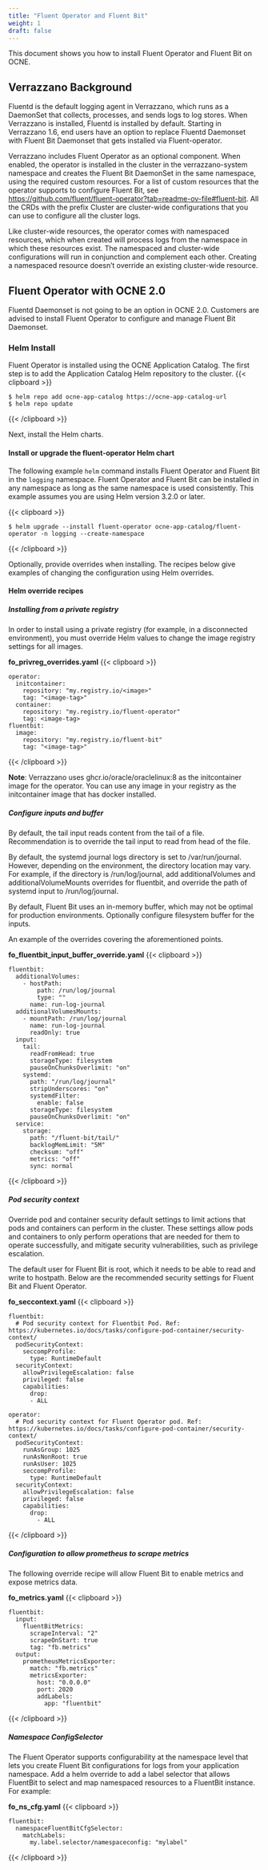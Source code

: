 ```yaml
---
title: "Fluent Operator and Fluent Bit"
weight: 1
draft: false
---
```

This document shows you how to install Fluent Operator and Fluent Bit on OCNE.

## Verrazzano Background
Fluentd is the default logging agent in Verrazzano, which runs as a DaemonSet that collects, processes, and sends logs to log stores. When Verrazzano is installed, Fluentd is installed by default. 
Starting in Verrazzano 1.6, end users have an option to replace Fluentd Daemonset with Fluent Bit Daemonset that gets installed via Fluent-operator.

Verrazzano includes Fluent Operator as an optional component. When enabled, the operator is installed in the cluster in the verrazzano-system namespace and creates the Fluent Bit DaemonSet in the same namespace, using the required custom resources. For a list of custom resources that the operator supports to configure Fluent Bit, see https://github.com/fluent/fluent-operator?tab=readme-ov-file#fluent-bit. All the CRDs with the prefix Cluster are cluster-wide configurations that you can use to configure all the cluster logs.

Like cluster-wide resources, the operator comes with namespaced resources, which when created will process logs from the namespace in which these resources exist. The namespaced and cluster-wide configurations will run in conjunction and complement each other. Creating a namespaced resource doesn’t override an existing cluster-wide resource.

## Fluent Operator with OCNE 2.0
Fluentd Daemonset is not going to be an option in OCNE 2.0. Customers are advised to install Fluent Operator to configure and manage Fluent Bit Daemonset.

### Helm Install
Fluent Operator is installed using the OCNE Application Catalog. The first step is to add the Application Catalog Helm repository to the cluster.
{{< clipboard >}}
<div class="highlight">

```
$ helm repo add ocne-app-catalog https://ocne-app-catalog-url
$ helm repo update
```
</div>
{{< /clipboard >}}

Next, install the Helm charts.

#### Install or upgrade the fluent-operator Helm chart

The following example `helm` command installs Fluent Operator and Fluent Bit in the `logging` namespace. Fluent Operator and Fluent Bit can be installed in any namespace as long as the same namespace is used consistently. This example assumes you are using Helm version 3.2.0 or later.

{{< clipboard >}}
<div class="highlight">

```
$ helm upgrade --install fluent-operator ocne-app-catalog/fluent-operator -n logging --create-namespace
```
</div>
{{< /clipboard >}}

Optionally, provide overrides when installing. The recipes below give examples of changing the configuration using Helm overrides.

#### Helm override recipes

##### Installing from a private registry
In order to install using a private registry (for example, in a disconnected environment), you must override Helm values to change the image registry settings for all images.

**fo_privreg_overrides.yaml**
{{< clipboard >}}
<div class="highlight">

```
operator:
  initcontainer:
    repository: "my.registry.io/<image>"
    tag: "<image-tag>"
  container:
    repository: "my.registry.io/fluent-operator"
    tag: <image-tag>
fluentbit:
  image:
    repository: "my.registry.io/fluent-bit"
    tag: "<image-tag>"
```
</div>
{{< /clipboard >}}

**Note**: Verrazzano uses ghcr.io/oracle/oraclelinux:8 as the initcontainer image for the operator. You can use any image in your registry as the initcontainer image that has docker installed.

##### Configure inputs and buffer
By default, the tail input reads content from the tail of a file. Recommendation is to override the tail input to read from head of the file.

By default, the systemd journal logs directory is set to /var/run/journal. However, depending on the environment, the directory location may vary. For example, if the directory is /run/log/journal, add additionalVolumes and additionalVolumeMounts overrides for fluentbit, and override the path of systemd input to /run/log/journal.

By default, Fluent Bit uses an in-memory buffer, which may not be optimal for production environments. Optionally configure filesystem buffer for the inputs.

An example of the overrides covering the aforementioned points.

**fo_fluentbit_input_buffer_override.yaml**
{{< clipboard >}}
<div class="highlight">

```
fluentbit:
  additionalVolumes:
    - hostPath:
        path: /run/log/journal
        type: ""
      name: run-log-journal
  additionalVolumesMounts:
    - mountPath: /run/log/journal
      name: run-log-journal
      readOnly: true   
  input:
    tail:
      readFromHead: true
      storageType: filesystem
      pauseOnChunksOverlimit: "on"
    systemd:
      path: "/run/log/journal"
      stripUnderscores: "on"
      systemdFilter:
        enable: false
      storageType: filesystem
      pauseOnChunksOverlimit: "on"
  service:
    storage:
      path: "/fluent-bit/tail/"
      backlogMemLimit: "5M"
      checksum: "off"
      metrics: "off"
      sync: normal
```
</div>
{{< /clipboard >}}

##### Pod security context
Override pod and container security default settings to limit actions that pods and containers can perform in the cluster. These settings allow pods and containers to only perform operations that are needed for them to operate successfully, and mitigate security vulnerabilities, such as privilege escalation.

The default user for Fluent Bit is root, which it needs to be able to read and write to hostpath. Below are the recommended security settings for Fluent Bit and Fluent Operator.

**fo_seccontext.yaml**
{{< clipboard >}}
<div class="highlight">

```
fluentbit:  
  # Pod security context for Fluentbit Pod. Ref: https://kubernetes.io/docs/tasks/configure-pod-container/security-context/
  podSecurityContext:
    seccompProfile:
      type: RuntimeDefault
  securityContext:
    allowPrivilegeEscalation: false
    privileged: false
    capabilities:
      drop:
      - ALL
 
operator:
  # Pod security context for Fluent Operator pod. Ref: https://kubernetes.io/docs/tasks/configure-pod-container/security-context/
  podSecurityContext:
    runAsGroup: 1025
    runAsNonRoot: true
    runAsUser: 1025
    seccompProfile:
      type: RuntimeDefault
  securityContext:
    allowPrivilegeEscalation: false
    privileged: false
    capabilities:
      drop:
        - ALL
```
</div>
{{< /clipboard >}}

##### Configuration to allow prometheus to scrape metrics

The following override recipe will allow Fluent Bit to enable metrics and expose metrics data.

**fo_metrics.yaml**
{{< clipboard >}}
<div class="highlight">

```
fluentbit:
  input:
    fluentBitMetrics:
      scrapeInterval: "2"
      scrapeOnStart: true
      tag: "fb.metrics"  
  output:
    prometheusMetricsExporter:
      match: "fb.metrics"
      metricsExporter:
        host: "0.0.0.0"
        port: 2020
        addLabels:
          app: "fluentbit"
```

</div>
{{< /clipboard >}}

##### Namespace ConfigSelector
The Fluent Operator supports configurability at the namespace level that lets you create Fluent Bit configurations for logs from your application namespace. Add a helm override to add a label selector that allows FluentBit to select and map namespaced resources to a FluentBit instance. For example:

**fo_ns_cfg.yaml**
{{< clipboard >}}
<div class="highlight">

```
fluentbit:  
  namespaceFluentBitCfgSelector:
    matchLabels:
      my.label.selector/namespaceconfig: "mylabel"
```
</div>
{{< /clipboard >}}
